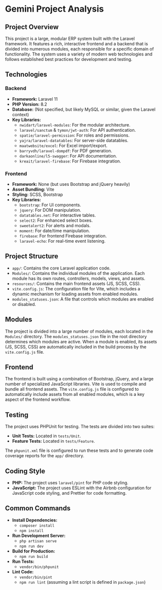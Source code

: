 # Gemini Project Analysis

## Project Overview

This project is a large, modular ERP system built with the Laravel framework. It features a rich, interactive frontend and a backend that is divided into numerous modules, each responsible for a specific domain of functionality. The system uses a variety of modern web technologies and follows established best practices for development and testing.

## Technologies

### Backend

- **Framework:** Laravel 11
- **PHP Version:** 8.2
- **Database:** (Not specified, but likely MySQL or similar, given the Laravel context)
- **Key Libraries:**
    - `nwidart/laravel-modules`: For the modular architecture.
    - `laravel/sanctum` & `tymon/jwt-auth`: For API authentication.
    - `spatie/laravel-permission`: For roles and permissions.
    - `yajra/laravel-datatables`: For server-side datatables.
    - `maatwebsite/excel`: For Excel import/export.
    - `barryvdh/laravel-dompdf`: For PDF generation.
    - `darkaonline/l5-swagger`: For API documentation.
    - `kreait/laravel-firebase`: For Firebase integration.

### Frontend

- **Framework:** None (but uses Bootstrap and jQuery heavily)
- **Asset Bundling:** Vite
- **Styling:** SCSS, Bootstrap
- **Key Libraries:**
    - `bootstrap`: For UI components.
    - `jquery`: For DOM manipulation.
    - `datatables.net`: For interactive tables.
    - `select2`: For enhanced select boxes.
    - `sweetalert2`: For alerts and modals.
    - `moment`: For date/time manipulation.
    - `firebase`: For frontend Firebase integration.
    - `laravel-echo`: For real-time event listening.

## Project Structure

- `app/`: Contains the core Laravel application code.
- `Modules/`: Contains the individual modules of the application. Each module has its own routes, controllers, models, views, and assets.
- `resources/`: Contains the main frontend assets (JS, SCSS, CSS).
- `vite.config.js`: The configuration file for Vite, which includes a dynamic mechanism for loading assets from enabled modules.
- `modules_statuses.json`: A file that controls which modules are enabled or disabled.

## Modules

The project is divided into a large number of modules, each located in the `Modules/` directory. The `modules_statuses.json` file in the root directory determines which modules are active. When a module is enabled, its assets (JS, SCSS, CSS) are automatically included in the build process by the `vite.config.js` file.

## Frontend

The frontend is built using a combination of Bootstrap, jQuery, and a large number of specialized JavaScript libraries. Vite is used to compile and bundle all frontend assets. The `vite.config.js` file is configured to automatically include assets from all enabled modules, which is a key aspect of the frontend workflow.

## Testing

The project uses PHPUnit for testing. The tests are divided into two suites:

- **Unit Tests:** Located in `tests/Unit`.
- **Feature Tests:** Located in `tests/Feature`.

The `phpunit.xml` file is configured to run these tests and to generate code coverage reports for the `app/` directory.

## Coding Style

- **PHP:** The project uses `laravel/pint` for PHP code styling.
- **JavaScript:** The project uses ESLint with the Airbnb configuration for JavaScript code styling, and Prettier for code formatting.

## Common Commands

- **Install Dependencies:**
  - `composer install`
  - `npm install`
- **Run Development Server:**
  - `php artisan serve`
  - `npm run dev`
- **Build for Production:**
  - `npm run build`
- **Run Tests:**
  - `vendor/bin/phpunit`
- **Lint Code:**
  - `vendor/bin/pint`
  - `npm run lint` (assuming a lint script is defined in `package.json`)
